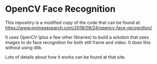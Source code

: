 # OpenCV Face Recognition

This repositiry is a modified copy of the code that can be found at: https://www.pyimagesearch.com/2018/09/24/opencv-face-recognition/

It uses OpenCV (plus a few other libraries) to build a solution that uses images to do face recognition for both still frame and video.
It does this without using dlib.

Lots of details about how it works can be found at that site.

